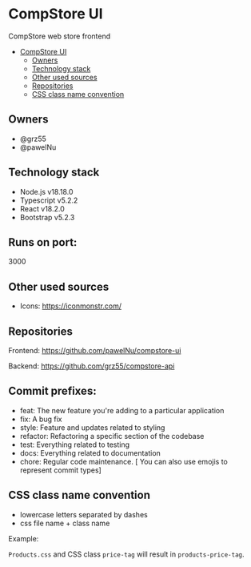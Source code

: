 # CompStore UI

CompStore web store frontend

-   [CompStore UI](#compstore-ui)
    -   [Owners](#owners)
    -   [Technology stack](#technology-stack)
    -   [Other used sources](#other-used-sources)
    -   [Repositories](#repositories)
    -   [CSS class name convention](#css-class-name-convention)

## Owners

-   @grz55
-   @pawelNu

## Technology stack

-   Node.js v18.18.0
-   Typescript v5.2.2
-   React v18.2.0
-   Bootstrap v5.2.3

## Runs on port:
3000

## Other used sources

-   Icons: https://iconmonstr.com/

## Repositories

Frontend: https://github.com/pawelNu/compstore-ui

Backend: https://github.com/grz55/compstore-api

## Commit prefixes:

- feat: The new feature you're adding to a particular application
- fix: A bug fix
- style: Feature and updates related to styling
- refactor: Refactoring a specific section of the codebase
- test: Everything related to testing
- docs: Everything related to documentation
- chore: Regular code maintenance. [ You can also use emojis to represent commit types]

## CSS class name convention

- lowercase letters separated by dashes
- css file name + class name

Example:

`Products.css` and CSS class `price-tag` will result in `products-price-tag`.
